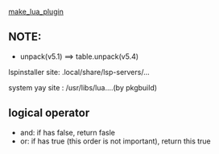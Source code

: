 [make_lua_plugin](https://www.2n.pl/blog/how-to-write-neovim-plugins-in-lua)

## NOTE:
- unpack(v5.1)  ==> table.unpack(v5.4)

lspinstaller site: .local/share/lsp-servers/...

system yay site : /usr/libs/lua....(by pkgbuild)

## logical operator
- and: if has false, return fasle
- or: if has true (this order is not important), return this true
